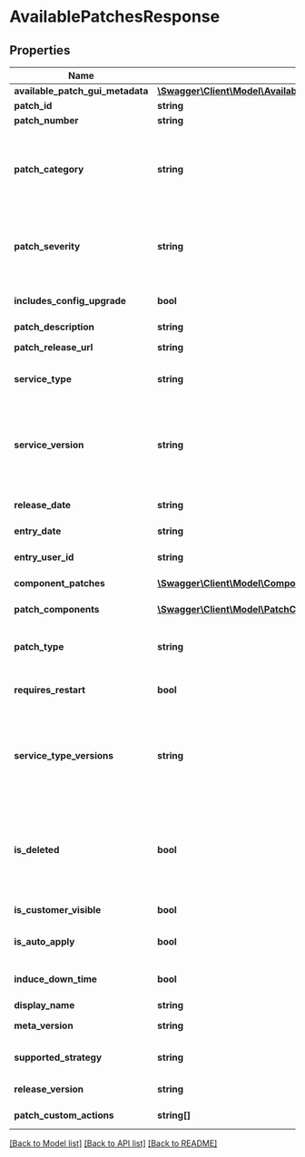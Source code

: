 # AvailablePatchesResponse

## Properties
Name | Type | Description | Notes
------------ | ------------- | ------------- | -------------
**available_patch_gui_metadata** | [**\Swagger\Client\Model\AvailablepatchesresponseAvailablePatchGuiMetadata**](AvailablepatchesresponseAvailablePatchGuiMetadata.md) |  | [optional] 
**patch_id** | **string** | Patch ID. | [optional] 
**patch_number** | **string** | Patch number. | [optional] 
**patch_category** | **string** | Category of the patch. For example: &lt;code&gt;General&lt;/code&gt;, &lt;code&gt;Upgrade&lt;/code&gt;, &lt;code&gt;Multiple&lt;/code&gt;, &lt;code&gt;Security&lt;/code&gt;, and so on. | [optional] 
**patch_severity** | **string** | Severity of the patch. For example &lt;code&gt;Normal&lt;/code&gt;, &lt;code&gt;Mandatory&lt;/code&gt;, &lt;code&gt;Recommended&lt;/code&gt;, and so on. | [optional] 
**includes_config_upgrade** | **bool** | Flag that indicates whether the patch includes a configuration upgrade. | [optional] 
**patch_description** | **string** | Description of the patch. | [optional] 
**patch_release_url** | **string** | URL that provides more information about the patch. | [optional] 
**service_type** | **string** | Type of Oracle MySQL Cloud Service. For example: &lt;code&gt;MySQLCS&lt;/code&gt;. | [optional] 
**service_version** | **string** | Oracle MySQL Cloud Service instance version to which the patch can be applied. For example: &lt;code&gt;5.7&lt;/code&gt;, &lt;code&gt;Any&lt;/code&gt;, where &lt;code&gt;Any&lt;/code&gt; indicates that the patch can be applied to any version. | [optional] 
**release_date** | **string** | Date and time the patch is released. | [optional] 
**entry_date** | **string** | Date and time the patch is created. | [optional] 
**entry_user_id** | **string** | Name of the user that created the patch. | [optional] 
**component_patches** | [**\Swagger\Client\Model\ComponentPatch[]**](ComponentPatch.md) | Group the details of each patches in the component. | [optional] 
**patch_components** | [**\Swagger\Client\Model\PatchComponent[]**](PatchComponent.md) | Group the details of the patch to be applied. | [optional] 
**patch_type** | **string** | Patch type classification. For example, &lt;code&gt;Quarterly&lt;/Code&gt;, &lt;code&gt;Security&lt;/Code&gt;. | [optional] 
**requires_restart** | **bool** | Flag that indicates whether the patch requires a restart of the service instance. | [optional] 
**service_type_versions** | **string** | Oracle MySQL Cloud Service instance version to which the patch can be applied. For example: &lt;code&gt;5.7&lt;/code&gt;, &lt;code&gt;Any&lt;/code&gt;, where &lt;code&gt;Any&lt;/code&gt; indicates that the patch can be applied to any version. | [optional] 
**is_deleted** | **bool** | Flag that indicates whether the patch has been deleted and is no longer available. The information about the patch is not removed from the list of available patches in order to maintain an historical record of all patches. | [optional] 
**is_customer_visible** | **bool** | Flag that indicates whether the patch is visible to customer. | [optional] 
**is_auto_apply** | **bool** | Flag that indicates whether the patch can be applied automatically. | [optional] 
**induce_down_time** | **bool** | Flag that indicates whether the patching induces a downtime of the service. | [optional] 
**display_name** | **string** | Display name of the patch. | [optional] 
**meta_version** | **string** | The release version of metadata service manager. | [optional] 
**supported_strategy** | **string** | Supported patching strategy. For example: &lt;code&gt;In Place&lt;/code&gt;. | [optional] 
**release_version** | **string** | Release version of the component in this patch. | [optional] 
**patch_custom_actions** | **string[]** | List of customer actions during patching. | [optional] 

[[Back to Model list]](../README.md#documentation-for-models) [[Back to API list]](../README.md#documentation-for-api-endpoints) [[Back to README]](../README.md)


